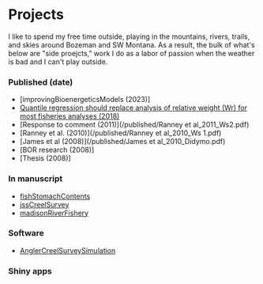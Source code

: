# Projects

I like to spend my free time outside, playing in the mountains, rivers, trails, and skies around Bozeman and SW Montana. As a result, the bulk of what's below are "side proejcts," work I do as a labor of passion when the weather is bad and I can't play outside.

### Published (date)

* [improvingBioenergeticsModels (2023)]
* [Quantile regression should replace analysis of relative weight (Wr) for most fisheries analyses (2018)](/waeQuantiles)
* [Response to comment  (2011)](/published/Ranney et al_2011_Ws2.pdf)
* [Ranney et al. (2010)](/published/Ranney et al_2010_Ws 1.pdf) 
* [James et al (2008)](/published/James et al_2010_Didymo.pdf)
* [BOR research (2008)]
* [Thesis (2008)]

### In manuscript

* [fishStomachContents](/fishStomachContents)
* [jssCreelSurvey](/jssCreelSurvey)
* [madisonRiverFishery](/angler_pressure)

### Software

* [AnglerCreelSurveySimulation](/AnglerCreelSurveySimulation)

### Shiny apps